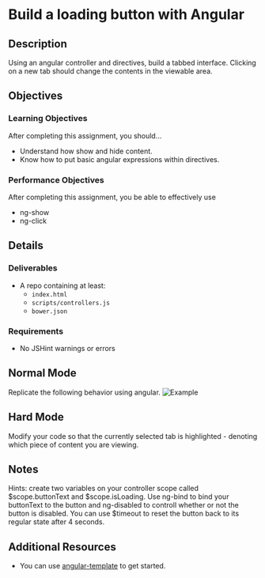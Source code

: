 # Build a loading button with Angular

## Description
Using an angular controller and directives, build a tabbed interface. Clicking on a new tab should change the contents in the viewable area.


## Objectives

### Learning Objectives

After completing this assignment, you should…

* Understand how show and hide content.
* Know how to put basic angular expressions within directives.


### Performance Objectives

After completing this assignment, you be able to effectively use

* ng-show
* ng-click

## Details

### Deliverables

* A repo containing at least:
  * `index.html`
  * `scripts/controllers.js`
  * `bower.json`

### Requirements

* No JSHint warnings or errors


## Normal Mode
Replicate the following behavior using angular.
![Example](/tabs.gif)

## Hard Mode
Modify your code so that the currently selected tab is highlighted - denoting which piece of content you are viewing.


## Notes

Hints: create two variables on your controller scope called $scope.buttonText and $scope.isLoading. Use ng-bind to bind your buttonText to the button and ng-disabled to controll whether or not the button is disabled. You can use $timeout to reset the button back to its regular state after 4 seconds.

## Additional Resources

* You can use [angular-template](https://github.com/TIY-Austin-Front-End-Engineering/angular-template) to get started.
